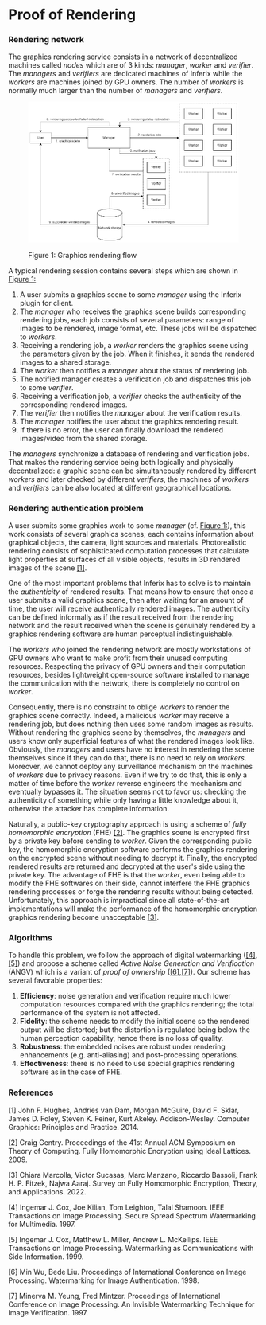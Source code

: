 # Proof of Rendering

### Rendering network

The graphics rendering service consists in a network of decentralized machines called _nodes_ which are of $3$ kinds: _manager_, _worker_ and _verifier_. The _managers_ and _verifiers_ are dedicated machines of Inferix while the _workers_ are machines joined by GPU owners. The number of _workers_ is normally much larger than the number of _managers_ and _verifiers_.

<figure><img src="../../.gitbook/assets/rendering_service.png" alt=""><figcaption><p>Figure 1: Graphics rendering flow</p></figcaption></figure>

A typical rendering session contains several steps which are shown in [Figure 1:](./#figure1)

1. A user submits a graphics scene to some _manager_ using the Inferix plugin for client.
2. The _manager_ who receives the graphics scene builds corresponding rendering jobs, each job consists of several parameters: range of images to be rendered, image format, etc. These jobs will be dispatched to _workers_.
3. Receiving a rendering job, a _worker_ renders the graphics scene using the parameters given by the job. When it finishes, it sends the rendered images to a shared storage.
4. The _worker_ then notifies a _manager_ about the status of rendering job.
5. The notified manager creates a verification job and dispatches this job to some _verifier_.
6. Receiving a verification job, a _verifier_ checks the authenticity of the corresponding rendered images.
7. The _verifier_ then notifies the _manager_ about the verification results.
8. The _manager_ notifies the user about the graphics rendering result.
9. If there is no error, the user can finally download the rendered images/video from the shared storage.

The _managers_ synchronize a database of rendering and verification jobs. That makes the rendering service being both logically and physically decentralized: a graphic scene can be simultaneously rendered by different _workers_ and later checked by different _verifiers_, the machines of _workers_ and _verifiers_ can be also located at different geographical locations.

### Rendering authentication problem

A user submits some graphics work to some _manager_ (cf. [Figure 1:](./#figure1)), this work consists of several graphics scenes; each contains information about graphical objects, the camera, light sources and materials. Photorealistic rendering consists of sophisticated computation processes that calculate light properties at surfaces of all visible objects, results in 3D rendered images of the scene [\[1\]](./#references).

One of the most important problems that Inferix has to solve is to maintain the _authenticity_ of rendered results. That means how to ensure that once a user submits a valid graphics scene, then after waiting for an amount of time, the user will receive authentically rendered images. The authenticity can be defined informally as if the result received from the rendering network and the result received when the scene is genuinely rendered by a graphics rendering software are human perceptual indistinguishable.

The _workers who_ joined the rendering network are mostly workstations of GPU owners who want to make profit from their unused computing resources. Respecting the privacy of GPU owners and their computation resources, besides lightweight open-source software installed to manage the communication with the network, there is completely no control on _worker_.

Consequently, there is no constraint to oblige _workers_ to render the graphics scene correctly. Indeed, a malicious _worker_ may receive a rendering job, but does nothing then uses some random images as results. Without rendering the graphics scene by themselves, the _managers_ and users know only superficial features of what the rendered images look like. Obviously, the _managers_ and users have no interest in rendering the scene themselves since if they can do that, there is no need to rely on _workers_. Moreover, we cannot deploy any surveillance mechanism on the machines of _workers_ due to privacy reasons. Even if we try to do that, this is only a matter of time before the _worker_ reverse engineers the mechanism and eventually bypasses it. The situation seems not to favor us: checking the authenticity of something while only having a little knowledge about it, otherwise the attacker has complete information.

Naturally, a public-key cryptography approach is using a scheme of _fully homomorphic encryption_ (FHE) [\[2\]](./#2). The graphics scene is encrypted first by a private key before sending to _worker_. Given the corresponding public key, the homomorphic encryption software performs the graphics rendering on the encrypted scene without needing to decrypt it. Finally, the encrypted rendered results are returned and decrypted at the user's side using the private key. The advantage of FHE is that the _worker_, even being able to modify the FHE softwares on their side, cannot interfere the FHE graphics rendering processes or forge the rendering results without being detected. Unfortunately, this approach is impractical since all state-of-the-art implementations will make the performance of the homomorphic encryption graphics rendering become unacceptable [\[3\]](./#3).

### Algorithms

To handle this problem, we follow the approach of digital watermarking ([\[4\]](./#4),[\[5\]](./#5)) and propose a scheme called _Active Noise Generation and Verification_ (ANGV) which is a variant of _proof of ownership_ ([\[6\]](./#6),[\[7\]](./#7)). Our scheme has several favorable properties:

1. **Efficiency**: noise generation and verification require much lower computation resources compared with the graphics rendering; the total performance of the system is not affected.
2. **Fidelity**: the scheme needs to modify the initial scene so the rendered output will be distorted; but the distortion is regulated being below the human perception capability, hence there is no loss of quality.
3. **Robustness**: the embedded noises are robust under rendering enhancements (e.g. anti-aliasing) and post-processing operations.
4. **Effectiveness**: there is no need to use special graphics rendering software as in the case of FHE.

### References

\[1] John F. Hughes, Andries van Dam, Morgan McGuire, David F. Sklar, James D. Foley, Steven K. Feiner, Kurt Akeley. Addison-Wesley. Computer Graphics: Principles and Practice. 2014.

\[2] Craig Gentry. Proceedings of the 41st Annual ACM Symposium on Theory of Computing. Fully Homomorphic Encryption using Ideal Lattices. 2009.

\[3] Chiara Marcolla, Victor Sucasas, Marc Manzano, Riccardo Bassoli, Frank H. P. Fitzek, Najwa Aaraj. Survey on Fully Homomorphic Encryption, Theory, and Applications. 2022.

\[4] Ingemar J. Cox, Joe Kilian, Tom Leighton, Talal Shamoon. IEEE Transactions on Image Processing. Secure Spread Spectrum Watermarking for Multimedia. 1997.

\[5] Ingemar J. Cox, Matthew L. Miller, Andrew L. McKellips. IEEE Transactions on Image Processing. Watermarking as Communications with Side Information. 1999.

\[6] Min Wu, Bede Liu. Proceedings of International Conference on Image Processing. Watermarking for Image Authentication. 1998.

\[7] Minerva M. Yeung, Fred Mintzer. Proceedings of International Conference on Image Processing. An Invisible Watermarking Technique for Image Verification. 1997.
